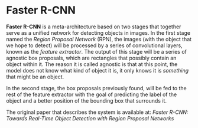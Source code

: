 # Faster R-CNN

**Faster R-CNN** is a meta-architecture based on two stages that together serve as a unified network for detecting objects in images. In the first stage named the _Region Proposal Network_ \(RPN\), the images \(with the object that we hope to detect\) will be processed by a series of convolutional layers, known as the _feature extractor_. The output of this stage will be a series of agnostic box proposals, which are rectangles that possibly contain an object within it. The reason it is called agnostic is that at this point, the model does not know what kind of object it is, it only knows it is _something_ that might be an object.

In the second stage, the box proposals previously found, will be fed to the rest of the feature extractor with the goal of predicting the label of the object and a better position of the bounding box that surrounds it.

The original paper that describes the system is available at: _Faster R-CNN: Towards Real-Time Object Detection with Region Proposal Networks_


